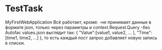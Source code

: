 # TestTask
MyFirstWebApplication
Всё работает, кроме:
-не принимает данные в формате json, только через параметры и context.Request.Query
-без Autofac
values.json выглядит так:
{ "Value":[value1, value2, ... ], "Time":[time1, time2, ...] }, то есть каждый пост запрос добавляет новую запись в списки.
